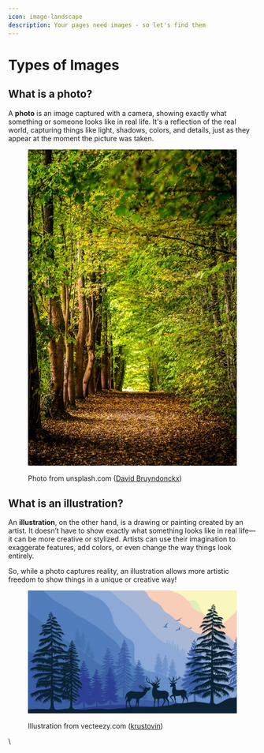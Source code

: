 ```yaml
---
icon: image-landscape
description: Your pages need images - so let's find them
---
```


# Types of Images

## What is a photo?

A **photo** is an image captured with a camera, showing exactly what something or someone looks like in real life. It's a reflection of the real world, capturing things like light, shadows, colors, and details, just as they appear at the moment the picture was taken.

<figure><img src="../../.gitbook/assets/david-bruyndonckx-F_hft1Wiyj8-unsplash.jpg" alt=""><figcaption><p>Photo from unsplash.com (<a href="https://unsplash.com/@david_bxl">David Bruyndonckx</a>)</p></figcaption></figure>

## What is an illustration?

An **illustration**, on the other hand, is a drawing or painting created by an artist. It doesn’t have to show exactly what something looks like in real life—it can be more creative or stylized. Artists can use their imagination to exaggerate features, add colors, or even change the way things look entirely.

So, while a photo captures reality, an illustration allows more artistic freedom to show things in a unique or creative way!

<figure><img src="../../.gitbook/assets/Capture.PNG" alt=""><figcaption><p>Illustration from vecteezy.com (<a href="https://www.vecteezy.com/members/krustovin">krustovin</a>)</p></figcaption></figure>



\
